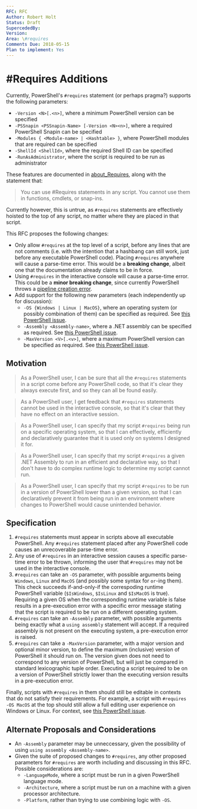 ```yaml
---
RFC: RFC
Author: Robert Holt
Status: Draft
SupercededBy:
Version:
Area: \#requires
Comments Due: 2018-05-15
Plan to implement: Yes
---
```


# \#Requires Additions

Currently, PowerShell's `#requires` statement (or perhaps
pragma?) supports the following parameters:

* `-Version <N>[.<n>]`, where a minimum PowerShell version can be specified
* `-PSSnapin <PSSnapin-Name> [-Version <N><n>]`, where a required PowerShell Snapin can be specified
* `-Modules { <Module-name> | <Hashtable> }`, where PowerShell modules that are required can be specified
* `-ShellId <ShellId>`, where the required Shell ID can be specified
* `-RunAsAdministrator`, where the script is required to be run as administrator

These features are documented in [about_Requires](https://docs.microsoft.com/en-us/powershell/module/microsoft.powershell.core/about/about_requires?view=powershell-6), along with the statement that:

> You can use #Requires statements in any script. You
> cannot use them in functions, cmdlets, or snap-ins.

Currently however, this is untrue, as `#requires`
statements are effectively hoisted to the top of any
script, no matter where they are placed in that script.

This RFC proposes the following changes:

* Only allow `#requires` at the top level of a script,
  before any lines that are not comments (i.e. with the
  intention that a hashbang can still work, just before
  any executable PowerShell code). Placing `#requires`
  anywhere will cause a parse-time error. This would be
  a **breaking change**, albeit one that the documentation
  already claims to be in force.
* Using `#requires` in the interactive console will cause
  a parse-time error. This could be a **minor breaking
  change**, since currently PowerShell throws a [pipeline
  creation error](https://github.com/PowerShell/PowerShell/issues/3803).
* Add support for the following new parameters (each
  independently up for discussion):
  * `-OS {Windows | Linux | MacOS}`, where an
    operating system (or possibly combination of them) can
    be specified as required. See [this PowerShell issue](https://github.com/PowerShell/PowerShell/issues/3751).
  * `-Assembly <Assembly-name>`, where a .NET assembly can
    be specified as required. See [this PowerShell issue](https://github.com/PowerShell/PowerShell/issues/5022).
  * `-MaxVersion <V>[.<v>]`, where a maximum PowerShell
     version can be specified as required. See [this PowerShell issue](https://github.com/PowerShell/PowerShell/issues/2846).

## Motivation

> As a PowerShell user, I can be sure that all the
> `#requires` statements in a script come before any
> PowerShell code, so that it's clear they always
> execute first, and so they can all be found easily.

> As a PowerShell user, I get feedback that `#requires`
> statements cannot be used in the interactive console,
> so that it's clear that they have no effect on an
> interactive session.

> As a PowerShell user, I can specify that my script
> `#requires` being run on a specific operating system,
> so that I can effectively, efficiently and declaratively
> guarantee that it is used only on systems I designed it
> for.

> As a PowerShell user, I can specify that my script
> `#requires` a given .NET Assembly to run in an
> efficient and declarative way, so that I don't have
> to do complex runtime logic to determine my script
> cannot run.

> As a PowerShell user, I can specify that my script
> `#requires` to be run in a version of PowerShell
> lower than a given version, so that I can declaratively
> prevent it from being run in an environment where
> changes to PowerShell would cause unintended behavior.

## Specification

1. `#requires` statements must appear in scripts
   above all executable PowerShell. Any `#requires`
   statement placed after any PowerShell code causes
   an unrecoverable parse-time error.
2. Any use of `#requires` in an interactive session causes
   a specific parse-time error to be thrown, informing the
   user that `#requires` may not be used in the interactive
   console.
3. `#requires` can take an `-OS` parameter, with possible
   arguments being `Windows`, `Linux` and `MacOS` (and
   possibly some syntax for `or`-ing them). This check
   succeeds if-and-only-if the correspoding runtime
   PowerShell variable (`$IsWindows`, `$IsLinux` and
   `$IsMacOS` is true). Requiring a given OS when the
   corresponding runtime variable is false results in
   a pre-execution error with a specific error message
   stating that the script is required to be run on a
   different operating system.
4. `#requires` can take an `-Assembly` parameter, with
   possible arguments being exactly what a `using assembly`
   statement will accept. If a required assembly is not
   present on the executing system, a pre-execution error
   is raised.
5. `#requires` can take a `-MaxVersion` parameter, with
   a major version and optional minor version, to define
   the maximum (inclusive) version of PowerShell it should
   run on. The version given does not need to correspond to
   any version of PowerShell, but will just be compared in
   standard lexicographic tuple order. Executing a script
   required to be on a version of PowerShell strictly lower
   than the executing version results in a pre-execution
   error.

Finally, scripts with `#requires` in them should still
be editable in contexts that do not satisfy their 
requirements. For example, a script with `#requires -OS
MacOS` at the top should still allow a full editing user
experience on Windows or Linux. For context, see [this
PowerShell issue](https://github.com/PowerShell/PowerShell/issues/4549).

## Alternate Proposals and Considerations

* An `-Assembly` parameter may be unneccessary, given the
  possibility of using `using assembly <Assembly-name>`.
* Given the suite of proposed changes to `#requires`, any
  other proposed parameters for `#requires` are worth
  including and discussing in this RFC. Possible
  considerations are:
  * `-LanguageMode`, where a script must be run in a given
    PowerShell language mode.
  * `-Architecture`, where a script must be run on a
  machine with a given processor architecture.
  * `-Platform`, rather than trying to use combining
    logic with `-OS`.